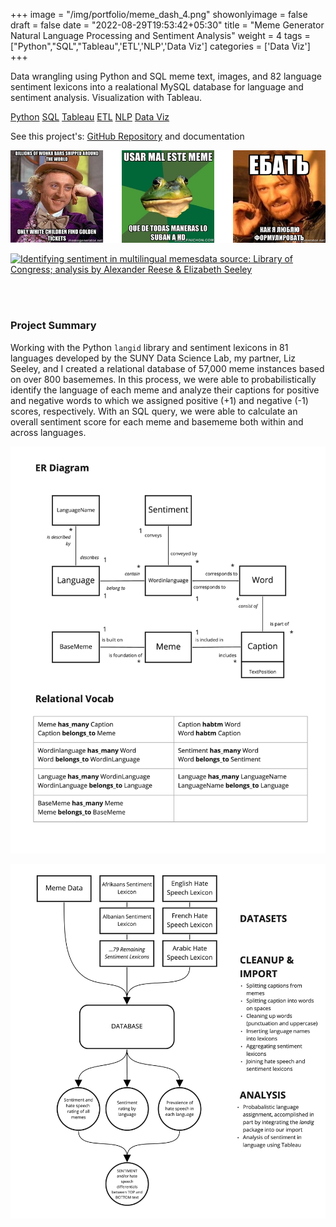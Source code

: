 +++
image = "/img/portfolio/meme_dash_4.png"
showonlyimage = false
draft = false
date = "2022-08-29T19:53:42+05:30"
title = "Meme Generator Natural Language Processing and Sentiment Analysis"
weight = 4
tags = ["Python","SQL","Tableau",'ETL','NLP','Data Viz']
categories = ['Data Viz']
+++

Data wrangling using Python and SQL meme text, images, and 82 language sentiment lexicons into a realational MySQL database for language and sentiment analysis. Visualization with Tableau.

<div class=Tags>
<span><a href="/tags/python/">Python</a></span>
<span><a href="/tags/sql/">SQL</a></span>
<span><a href="/tags/tableau/">Tableau</a></span>
<span><a href="/tags/etl/">ETL</a></span>
<span><a href="/tags/nlp/">NLP</a></span>
<span><a href="/tags/data-viz/">Data Viz</a></span>
</div>
<!--more-->

See this project's: [GitHub Repository](https://github.com/acreese/meme-generator_data-wrangling) and documentation

![English, Spanish, and Russian memes](/img/portfolio/meme_samples.png)


<div class='tableauPlaceholder' id='viz1661783922251' style='position: relative'><noscript><a href='#'><img alt='Identifying sentiment in multilingual memesdata source: Library of Congress; analysis by Alexander Reese &amp; Elizabeth Seeley ' src='https:&#47;&#47;public.tableau.com&#47;static&#47;images&#47;Me&#47;MemeGeneratorLanguageandSentiment&#47;FinalDraftDashboard2&#47;1_rss.png' style='border: none' /></a></noscript><object class='tableauViz'  style='display:none;'><param name='host_url' value='https%3A%2F%2Fpublic.tableau.com%2F' /> <param name='embed_code_version' value='3' /> <param name='site_root' value='' /><param name='name' value='MemeGeneratorLanguageandSentiment&#47;FinalDraftDashboard2' /><param name='tabs' value='no' /><param name='toolbar' value='yes' /><param name='static_image' value='https:&#47;&#47;public.tableau.com&#47;static&#47;images&#47;Me&#47;MemeGeneratorLanguageandSentiment&#47;FinalDraftDashboard2&#47;1.png' /> <param name='animate_transition' value='yes' /><param name='display_static_image' value='yes' /><param name='display_spinner' value='yes' /><param name='display_overlay' value='yes' /><param name='display_count' value='yes' /><param name='language' value='en-US' /></object></div>                <script type='text/javascript'>                    var divElement = document.getElementById('viz1661783922251');                    var vizElement = divElement.getElementsByTagName('object')[0];                    if ( divElement.offsetWidth > 800 ) { vizElement.style.width='1000px';vizElement.style.height='927px';} else if ( divElement.offsetWidth > 500 ) { vizElement.style.width='1000px';vizElement.style.height='927px';} else { vizElement.style.width='100%';vizElement.style.height='2177px';}                     var scriptElement = document.createElement('script');                    scriptElement.src = 'https://public.tableau.com/javascripts/api/viz_v1.js';                    vizElement.parentNode.insertBefore(scriptElement, vizElement);                </script>

<br></br>

### Project Summary

Working with the Python `langid` library and sentiment lexicons in 81 languages developed by the SUNY Data Science Lab, my partner, Liz Seeley, and I created a relational database of 57,000 meme instances based on over 800 basememes. In this process, we were able to probabilistically identify the language of each meme and analyze their captions for positive and negative words to which we assigned positive (+1) and negative (-1) scores, respectively. With an SQL query, we were able to calculate an overall sentiment score for each meme and basememe both within and across languages.


![Database diagram](/img/portfolio/meme_database_diagram.jpeg)

![Data wrangling flow](/img/portfolio/meme_database_flow.jpeg)


